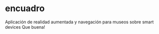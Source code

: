 encuadro
========

Aplicación de realidad aumentada y navegación para museos sobre smart devices
Que buena!